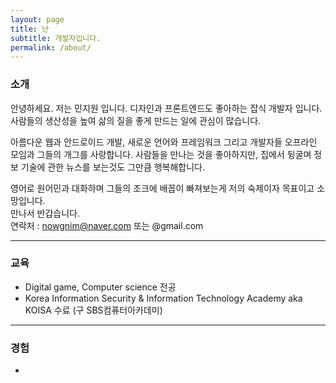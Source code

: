 ```yaml
---
layout: page
title: 난
subtitle: 개발자입니다.
permalink: /about/
---
```


### 소개
안녕하세요. 저는 민지원 입니다. 디자인과 프론트엔드도 좋아하는 잡식 개발자 입니다. 사람들의 생산성을 높여 삶의 질을 좋게 만드는 일에 관심이 많습니다.

아름다운 웹과 안드로이드 개발, 새로운 언어와 프레임워크 그리고 개발자들 오프라인 모임과 그들의 개그를 사랑합니다. 사람들을 만나는 것을 좋아하지만, 집에서 뒹굴며 정보 기술에 관한 뉴스를 보는것도 그만큼 행복해합니다.

영어로 원어민과 대화하며 그들의 조크에 배꼽이 빠져보는게 저의 숙제이자 목표이고 소망입니다.<br />
만나서 반갑습니다.<br />
연락처 : nowgnim@naver.com 또는 @gmail.com

<hr />

### 교육
- Digital game, Computer science 전공
- Korea Information Security & Information Technology Academy aka KOISA 수료 (구 SBS컴퓨터아카데미)

<hr />

### 경험 
- 